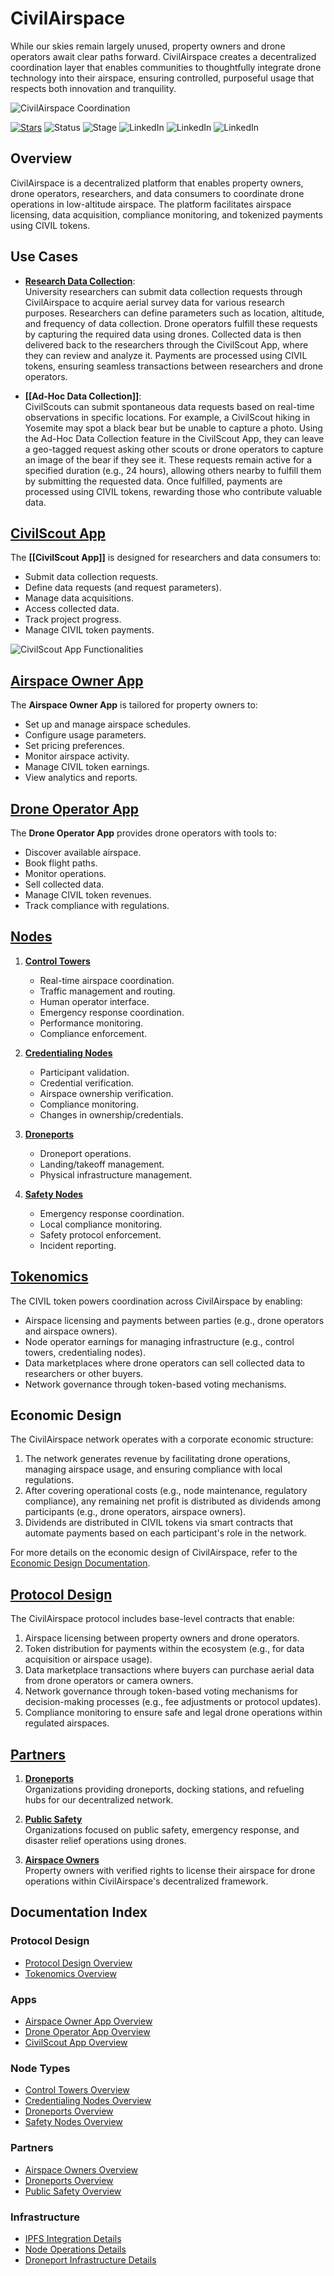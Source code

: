 # CivilAirspace

While our skies remain largely unused, property owners and drone operators await clear paths forward. CivilAirspace creates a decentralized coordination layer that enables communities to thoughtfully integrate drone technology into their airspace, ensuring controlled, purposeful usage that respects both innovation and tranquility.

![CivilAirspace Coordination](docs/images/CivilAirspaceCoordination.png)

[![Stars](https://img.shields.io/github/stars/rolodexter/CivilAirspace?style=social)](https://github.com/rolodexter/CivilAirspace)
![Status](https://img.shields.io/badge/Status-In%20Development-yellow)
![Stage](https://img.shields.io/badge/Stage-Alpha-blue)
![LinkedIn](https://img.shields.io/badge/LinkedIn-Dan_Williams-0077B5?style=social&logo=linkedin) 
![LinkedIn](https://img.shields.io/badge/LinkedIn-Joe_Maristela-0077B5?style=social&logo=linkedin)
![LinkedIn](https://img.shields.io/badge/LinkedIn-Will_Tobin-0077B5?style=social&logo=linkedin)

## Overview

CivilAirspace is a decentralized platform that enables property owners, drone operators, researchers, and data consumers to coordinate drone operations in low-altitude airspace. The platform facilitates airspace licensing, data acquisition, compliance monitoring, and tokenized payments using CIVIL tokens.

## Use Cases

- **[Research Data Collection](docs/use_cases/Research_Data_Collection.md)**:  
  University researchers can submit data collection requests through CivilAirspace to acquire aerial survey data for various research purposes. Researchers can define parameters such as location, altitude, and frequency of data collection. Drone operators fulfill these requests by capturing the required data using drones. Collected data is then delivered back to the researchers through the CivilScout App, where they can review and analyze it. Payments are processed using CIVIL tokens, ensuring seamless transactions between researchers and drone operators.

- **[[Ad-Hoc Data Collection]]**:  
  CivilScouts can submit spontaneous data requests based on real-time observations in specific locations. For example, a CivilScout hiking in Yosemite may spot a black bear but be unable to capture a photo. Using the Ad-Hoc Data Collection feature in the CivilScout App, they can leave a geo-tagged request asking other scouts or drone operators to capture an image of the bear if they see it. These requests remain active for a specified duration (e.g., 24 hours), allowing others nearby to fulfill them by submitting the requested data. Once fulfilled, payments are processed using CIVIL tokens, rewarding those who contribute valuable data.



## [CivilScout App](docs/CivilScout_App.md)

The **[[CivilScout App]]** is designed for researchers and data consumers to:
- Submit data collection requests.
- Define data requests (and request parameters).
- Manage data acquisitions.
- Access collected data.
- Track project progress.
- Manage CIVIL token payments.

![CivilScout App Functionalities](docs/images/CivilScoutAppFunctionalities.png)

## [Airspace Owner App](docs/Airspace_Owner_App.md)

The **Airspace Owner App** is tailored for property owners to:
- Set up and manage airspace schedules.
- Configure usage parameters.
- Set pricing preferences.
- Monitor airspace activity.
- Manage CIVIL token earnings.
- View analytics and reports.

## [Drone Operator App](docs/Drone_Operator_App.md)

The **Drone Operator App** provides drone operators with tools to:
- Discover available airspace.
- Book flight paths.
- Monitor operations.
- Sell collected data.
- Manage CIVIL token revenues.
- Track compliance with regulations.

## [Nodes](docs/Nodes.md)

1. **[Control Towers](docs/Control_Towers.md)**  
   - Real-time airspace coordination.
   - Traffic management and routing.
   - Human operator interface.
   - Emergency response coordination.
   - Performance monitoring.
   - Compliance enforcement.

2. **[Credentialing Nodes](docs/Credentialing_Nodes.md)**  
   - Participant validation.
   - Credential verification.
   - Airspace ownership verification.
   - Compliance monitoring.
   - Changes in ownership/credentials.

3. **[Droneports](docs/Droneports.md)**  
   - Droneport operations.
   - Landing/takeoff management.
   - Physical infrastructure management.

4. **[Safety Nodes](docs/Safety_Nodes.md)**  
   - Emergency response coordination.
   - Local compliance monitoring.
   - Safety protocol enforcement.
   - Incident reporting.

## [Tokenomics](docs/Tokenomics.md)

The CIVIL token powers coordination across CivilAirspace by enabling:
- Airspace licensing and payments between parties (e.g., drone operators and airspace owners).
- Node operator earnings for managing infrastructure (e.g., control towers, credentialing nodes).
- Data marketplaces where drone operators can sell collected data to researchers or other buyers.
- Network governance through token-based voting mechanisms.

## Economic Design

The CivilAirspace network operates with a corporate economic structure:
1. The network generates revenue by facilitating drone operations, managing airspace usage, and ensuring compliance with local regulations.
2. After covering operational costs (e.g., node maintenance, regulatory compliance), any remaining net profit is distributed as dividends among participants (e.g., drone operators, airspace owners).
3. Dividends are distributed in CIVIL tokens via smart contracts that automate payments based on each participant's role in the network.

For more details on the economic design of CivilAirspace, refer to the [Economic Design Documentation](CivilAirspace/Economic_Design).

## [Protocol Design](docs/protocol/Protocol_Design.md)

The CivilAirspace protocol includes base-level contracts that enable:
1. Airspace licensing between property owners and drone operators.
2. Token distribution for payments within the ecosystem (e.g., for data acquisition or airspace usage).
3. Data marketplace transactions where buyers can purchase aerial data from drone operators or camera owners.
4. Network governance through token-based voting mechanisms for decision-making processes (e.g., fee adjustments or protocol updates).
5. Compliance monitoring to ensure safe and legal drone operations within regulated airspaces.

## [Partners](docs/partners/Partners.md)

1. **[Droneports](docs/partners/Droneports.md)**  
   Organizations providing droneports, docking stations, and refueling hubs for our decentralized network.

2. **[Public Safety](docs/partners/Public_Safety.md)**  
   Organizations focused on public safety, emergency response, and disaster relief operations using drones.

3. **[Airspace Owners](docs/partners/Airspace_Owners.md)**  
   Property owners with verified rights to license their airspace for drone operations within CivilAirspace's decentralized framework.

## Documentation Index

### Protocol Design
- [Protocol Design Overview](docs/protocol/Protocol_Design.md)
- [Tokenomics Overview](tokenomics/Tokenomics)

### Apps
- [Airspace Owner App Overview](apps/Airspace_Owner_App)
- [Drone Operator App Overview](apps/Drone_Operator_App)
- [CivilScout App Overview](apps/CivilScout_App)

### Node Types
- [Control Towers Overview](nodes/Control_Towers)
- [Credentialing Nodes Overview](docs/nodes/Credentialing_Nodes.md)
- [Droneports Overview](nodes/Droneports)
- [Safety Nodes Overview](nodes/Safety_Nodes)

### Partners
- [Airspace Owners Overview](docs/partners/Airspace_Owners.md)
- [Droneports Overview](docs/partners/Droneports.md)
- [Public Safety Overview](docs/partners/Public_Safety.md)

### Infrastructure
- [IPFS Integration Details](docs/infrastructure/ipfs.md)
- [Node Operations Details](docs/infrastructure/nodes.md)
- [Droneport Infrastructure Details](docs/infrastructure/droneports.md)